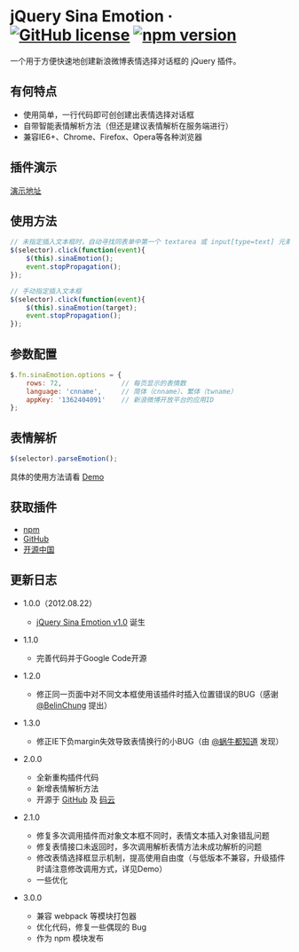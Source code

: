 # jQuery Sina Emotion &middot; [![GitHub license](https://img.shields.io/badge/license-MIT-blue.svg)](https://github.com/Lanfei/jquery-sina-emotion/blob/master/LICENSE) [![npm version](https://img.shields.io/npm/v/jquery-sina-emotion.svg)](https://www.npmjs.com/package/jquery-sina-emotion)

一个用于方便快速地创建新浪微博表情选择对话框的 jQuery 插件。

## 有何特点

- 使用简单，一行代码即可创创建出表情选择对话框
- 自带智能表情解析方法（但还是建议表情解析在服务端进行）
- 兼容IE6+、Chrome、Firefox、Opera等各种浏览器
<!--more-->

## 插件演示

[演示地址](https://lanfei.github.io/jquery-sina-emotion/)

## 使用方法

```js
// 未指定插入文本框时，自动寻找同表单中第一个 textarea 或 input[type=text] 元素
$(selector).click(function(event){
	$(this).sinaEmotion();
	event.stopPropagation();
});

// 手动指定插入文本框
$(selector).click(function(event){
	$(this).sinaEmotion(target);
	event.stopPropagation();
});
```
	
## 参数配置

```js
$.fn.sinaEmotion.options = {
	rows: 72,				// 每页显示的表情数
	language: 'cnname',		// 简体（cnname）、繁体（twname）
	appKey: '1362404091'	// 新浪微博开放平台的应用ID
};
```

## 表情解析

```js
$(selector).parseEmotion();
```

具体的使用方法请看 [Demo](https://github.com/Lanfei/jquery-sina-emotion/blob/master/index.html)

## 获取插件

- [npm](https://www.npmjs.com/package/jquery-sina-emotion)
- [GitHub](https://github.com/Lanfei/jquery-sina-emotion)
- [开源中国](https://gitee.com/lanfei/jquery-sina-emotion)

## 更新日志

- 1.0.0（2012.08.22）
	- [jQuery Sina Emotion v1.0][1] 诞生
- 1.1.0
	- 完善代码并于Google Code开源
- 1.2.0
	- 修正同一页面中对不同文本框使用该插件时插入位置错误的BUG（感谢 [@BelinChung][2] 提出）
- 1.3.0
	- 修正IE下负margin失效导致表情换行的小BUG（由 [@蜗牛都知道][3] 发现）
- 2.0.0
	- 全新重构插件代码
	- 新增表情解析方法
	- 开源于 [GitHub][4] 及 [码云][5]
- 2.1.0
	- 修复多次调用插件而对象文本框不同时，表情文本插入对象错乱问题
	- 修复表情接口未返回时，多次调用解析表情方法未成功解析的问题
	- 修改表情选择框显示机制，提高使用自由度（与低版本不兼容，升级插件时请注意修改调用方式，详见Demo）
	- 一些优化
- 3.0.0
	- 兼容 webpack 等模块打包器
	- 优化代码，修复一些偶现的 Bug
	- 作为 npm 模块发布


  [1]: http://www.clanfei.com/2012/08/1644.html
  [2]: http://weibo.com/122311620
  [3]: https://weibo.com/u/1930696273
  [4]: https://github.com/Lanfei/jQuery-Sina-Emotion
  [5]: http://git.oschina.net/lanfei/jQuery-Sina-Emotion
